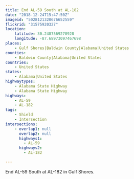 ```yaml
---
title: End AL-59 South at AL-182
date: "2018-12-24T15:47:50Z"
imageid: "5028121320676652559"
flickrid: "31575920327"
location:
    latitude: 30.2487569278928
    longitude: -87.68973097467698
places:
    - Gulf Shores|Baldwin County|Alabama|United States
counties:
    - Baldwin County|Alabama|United States
countries:
    - United States
states:
    - Alabama|United States
highwaytypes:
    - Alabama State Highway
    - Alabama State Highway
highways:
    - AL-59
    - AL-182
tags:
    - Shield
    - Intersection
intersections:
    - overlap1: null
      overlap2: null
      highways1:
        - AL-59
      highways2:
        - AL-182

---
```

End AL-59 South at AL-182 in Gulf Shores.